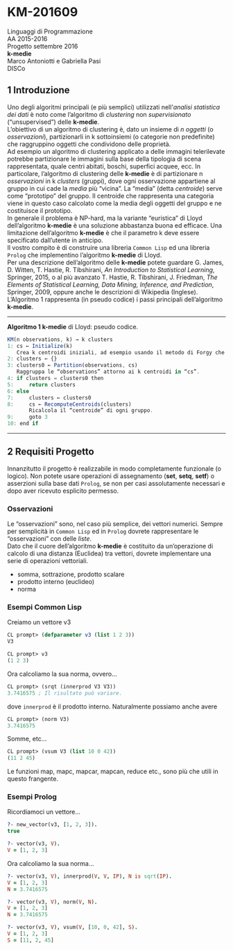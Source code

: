 # KM-201609
Linguaggi di Programmazione  
AA 2015-2016  
Progetto settembre 2016  
__k-medie__  
Marco Antoniotti e Gabriella Pasi  
DISCo  

## 1 Introduzione
Uno degli algoritmi principali (e più semplici) utilizzati nell'_analisi statistica dei dati_ è noto come l’algoritmo di _clustering_ non _supervisionato_ (“unsupervised”) delle __k-medie__.  
L’obiettivo di un algoritmo di clustering è, dato un insieme di _n oggetti_ (o _osservazioni_), partizionarli in k sottoinsiemi (o categorie non predefinite) che raggruppino oggetti che condividono delle proprietà.  
Ad esempio un algoritmo di clustering applicato a delle immagini telerilevate potrebbe partizionare le immagini sulla base della tipologia di scena rappresentata, quale centri abitati, boschi, superfici acquee, ecc. In particolare, l’algoritmo di clustering delle __k-medie__ è di partizionare n _osservazioni_ in k _clusters_ (gruppi), dove ogni osservazione appartiene al gruppo in cui cade la _media_ più “vicina”. La “media” (detta _centroide_) serve come “prototipo” del gruppo. Il centroide che rappresenta una categoria viene in questo caso calcolato come la media degli oggetti del gruppo e ne costituisce il prototipo.  
In generale il problema è NP-hard, ma la variante “euristica” di Lloyd dell’algoritmo __k-medie__ è una soluzione abbastanza buona ed efficace. Una limitazione dell’algoritmo __k-medie__ è che il parametro k deve
essere specificato dall’utente in anticipo.  
Il vostro compito è di construire una libreria `Common Lisp` ed una libreria `Prolog` che implementino l’algoritmo __k-medie__ di Lloyd.  
Per una descrizione dell’algoritmo delle __k-medie__ potete guardare G. James, D. Witten, T. Hastie, R. Tibshirani, _An Introduction to Statistical Learning_, Springer, 2015, o al più avanzato T. Hastie, R. Tibshirani, J. Friedman, _The Elements of Statistical Learning, Data Mining, Inference, and Prediction_,
Springer, 2009, oppure anche le descrizioni di Wikipedia (Inglese).  
L’Algoritmo 1 rappresenta (in pseudo codice) i passi principali dell’algoritmo __k-medie__.  
___
__Algoritmo 1 k-medie__ di Lloyd: pseudo codice.  
```js
KM(n observations, k) → k clusters
1: cs ← Initialize(k)
   Crea k centroidi iniziali, ad esempio usando il metodo di Forgy che sceglie casualmente k delle osservazioni iniziali.
2: clusters ← {}
3: clusters0 ← Partition(observations, cs)
   Raggruppa le “observations” attorno ai k centroidi in “cs”.
4: if clusters = clusters0 then
5:     return clusters
6: else
7:     clusters ← clusters0
8:     cs ← RecomputeCentroids(clusters)
       Ricalcola il “centroide” di ogni gruppo.
9:     goto 3
10: end if
```
___

## 2 Requisiti Progetto
Innanzitutto il progetto è realizzabile in modo completamente funzionale (o logico). Non potete usare operazioni di assegnamento (__set__, __setq__, __setf__) o asserzioni sulla base dati `Prolog`, se non per casi assolutamente necessari e dopo aver ricevuto esplicito permesso.  

### Osservazioni
Le “osservazioni” sono, nel caso più semplice, dei vettori numerici. Sempre per semplicità in `Common Lisp` ed in `Prolog` dovrete rappresentare le “osservazioni” con delle _liste_.  
Dato che il cuore dell’algoritmo __k-medie__ è costituito da un’operazione di calcolo di una distanza (Euclidea) tra vettori, dovrete implementare una serie di operazioni vettoriali.  
* somma, sottrazione, prodotto scalare
* prodotto interno (euclideo)
* norma

### Esempi Common Lisp
Creiamo un vettore v3
```lisp
CL prompt> (defparameter v3 (list 1 2 3))
V3

CL prompt> v3
(1 2 3)
```
Ora calcoliamo la sua norma, ovvero...
```lisp
CL prompt> (srqt (innerprod V3 V3))
3.7416575 ; Il risultato può variare.
```
dove `innerprod` è il prodotto interno. Naturalmente possiamo anche avere
```lisp
CL prompt> (norm V3)
3.7416575
```
Somme, etc...
```lisp
CL prompt> (vsum V3 (list 10 0 42))
(11 2 45)
```
Le funzioni map, mapc, mapcar, mapcan, reduce etc., sono più che utili in questo frangente.

### Esempi Prolog
Ricordiamoci un vettore...
```prolog
?- new_vector(v3, [1, 2, 3]).
true

?- vector(v3, V).
V = [1, 2, 3]
```
Ora calcoliamo la sua norma...
```prolog
?- vector(v3, V), innerprod(V, V, IP), N is sqrt(IP).
V = [1, 2, 3]
N = 3.7416575

?- vector(v3, V), norm(V, N).
V = [1, 2, 3]
N = 3.7416575

?- vector(v3, V), vsum(V, [10, 0, 42], S).
V = [1, 2, 3]
S = [11, 2, 45]
```

